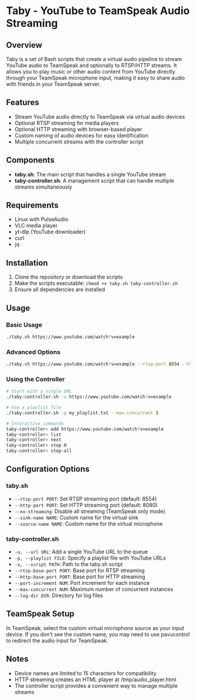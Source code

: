 # Taby - YouTube to TeamSpeak Audio Streaming

## Overview
Taby is a set of Bash scripts that create a virtual audio pipeline to stream YouTube audio to TeamSpeak and optionally to RTSP/HTTP streams. It allows you to play music or other audio content from YouTube directly through your TeamSpeak microphone input, making it easy to share audio with friends in your TeamSpeak server.

## Features
- Stream YouTube audio directly to TeamSpeak via virtual audio devices
- Optional RTSP streaming for media players
- Optional HTTP streaming with browser-based player
- Custom naming of audio devices for easy identification
- Multiple concurrent streams with the controller script

## Components
- **taby.sh**: The main script that handles a single YouTube stream
- **taby-controller.sh**: A management script that can handle multiple streams simultaneously

## Requirements
- Linux with PulseAudio
- VLC media player
- yt-dlp (YouTube downloader)
- curl
- jq

## Installation
1. Clone the repository or download the scripts
2. Make the scripts executable: `chmod +x taby.sh taby-controller.sh`
3. Ensure all dependencies are installed

## Usage

### Basic Usage
```bash
./taby.sh https://www.youtube.com/watch?v=example
```

### Advanced Options
```bash
./taby.sh https://www.youtube.com/watch?v=example --rtsp-port 8554 --http-port 8080 --sink-name custom_sink --source-name custom_source
```

### Using the Controller
```bash
# Start with a single URL
./taby-controller.sh -u https://www.youtube.com/watch?v=example

# Use a playlist file
./taby-controller.sh -p my_playlist.txt --max-concurrent 3

# Interactive commands
taby-controller> add https://www.youtube.com/watch?v=example
taby-controller> list
taby-controller> next
taby-controller> stop 0
taby-controller> stop-all
```

## Configuration Options

### taby.sh
- `--rtsp-port PORT`: Set RTSP streaming port (default: 8554)
- `--http-port PORT`: Set HTTP streaming port (default: 8080)
- `--no-streaming`: Disable all streaming (TeamSpeak only mode)
- `--sink-name NAME`: Custom name for the virtual sink
- `--source-name NAME`: Custom name for the virtual microphone

### taby-controller.sh
- `-u, --url URL`: Add a single YouTube URL to the queue
- `-p, --playlist FILE`: Specify a playlist file with YouTube URLs
- `-s, --script PATH`: Path to the taby.sh script
- `--rtsp-base-port PORT`: Base port for RTSP streaming
- `--http-base-port PORT`: Base port for HTTP streaming
- `--port-increment NUM`: Port increment for each instance
- `--max-concurrent NUM`: Maximum number of concurrent instances
- `--log-dir DIR`: Directory for log files

## TeamSpeak Setup
In TeamSpeak, select the custom virtual microphone source as your input device. If you don't see the custom name, you may need to use pavucontrol to redirect the audio input for TeamSpeak.

## Notes
- Device names are limited to 15 characters for compatibility
- HTTP streaming creates an HTML player at /tmp/audio_player.html
- The controller script provides a convenient way to manage multiple streams
